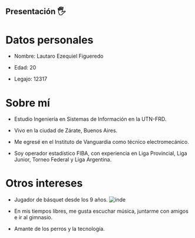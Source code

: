 

## Presentación 🖐

# Datos personales

* Nombre: Lautaro Ezequiel Figueredo

* Edad: 20

* Legajo: 12317

# Sobre mí

* Estudio Ingeniería en Sistemas de Información en la UTN-FRD.

* Vivo en la ciudad de Zárate, Buenos Aires.

* Me egresé en el Instituto de Vanguardia como técnico electromecánico.

* Soy operador estadístico FIBA, con experiencia en Liga Provincial, Liga Junior, Torneo Federal y Liga Argentina.

# Otros intereses
* Jugador de básquet desde los 9 años.
![inde](https://user-images.githubusercontent.com/128100979/227291117-5d380639-1caa-4c58-a2a8-c0ef7338f8bc.jpeg)

* En mis tiempos libres, me gusta escuchar música, juntarme con amigos e ir al gimnasio.

* Amante de los perros y la tecnología. 

